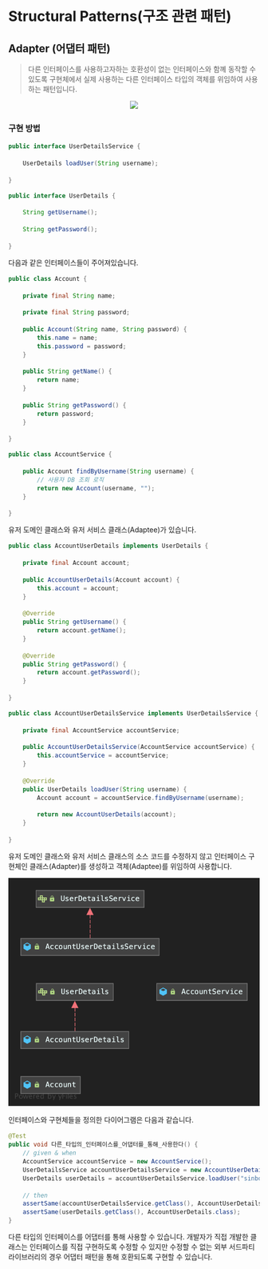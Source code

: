 # Structural Patterns(구조 관련 패턴)

## Adapter (어댑터 패턴)
> 다른 인터페이스를 사용하고자하는 호환성이 없는 인터페이스와 함꼐 동작할 수 있도록
> 구현체에서 실제 사용하는 다른 인터페이스 타입의 객체를 위임하여 사용하는 패턴입니다.

<p align="center">
    <img src="https://github.com/sinbom/design-patterns/blob/master/resources/adapter.png?raw=true"/>
</p>

### 구현 방법

```java
public interface UserDetailsService {

    UserDetails loadUser(String username);

}
```

```java
public interface UserDetails {

    String getUsername();

    String getPassword();

}
```

다음과 같은 인터페이스들이 주어져있습니다.

```java
public class Account {

    private final String name;

    private final String password;

    public Account(String name, String password) {
        this.name = name;
        this.password = password;
    }

    public String getName() {
        return name;
    }

    public String getPassword() {
        return password;
    }

}
```

```java
public class AccountService {

    public Account findByUsername(String username) {
        // 사용자 DB 조회 로직
        return new Account(username, "");
    }

}
```

유저 도메인 클래스와 유저 서비스 클래스(Adaptee)가 있습니다.

```java
public class AccountUserDetails implements UserDetails {

    private final Account account;

    public AccountUserDetails(Account account) {
        this.account = account;
    }

    @Override
    public String getUsername() {
        return account.getName();
    }

    @Override
    public String getPassword() {
        return account.getPassword();
    }

}
```

```java
public class AccountUserDetailsService implements UserDetailsService {

    private final AccountService accountService;

    public AccountUserDetailsService(AccountService accountService) {
        this.accountService = accountService;
    }

    @Override
    public UserDetails loadUser(String username) {
        Account account = accountService.findByUsername(username);

        return new AccountUserDetails(account);
    }

}
```

유저 도메인 클래스와 유저 서비스 클래스의 소스 코드를 수정하지 않고 인터페이스 구현체인 클래스(Adapter)를 생성하고
객체(Adaptee)를 위임하여 사용합니다.

<p align="center">
    <img src="https://github.com/sinbom/design-patterns/blob/master/resources/adapter-diagram.png?raw=true"/>
</p>

인터페이스와 구현체들을 정의한 다이어그램은 다음과 같습니다.

```java
@Test
public void 다른_타입의_인터페이스를_어댑터를_통해_사용한다() {
    // given & when
    AccountService accountService = new AccountService();
    UserDetailsService accountUserDetailsService = new AccountUserDetailsService(accountService);
    UserDetails userDetails = accountUserDetailsService.loadUser("sinbom");

    // then
    assertSame(accountUserDetailsService.getClass(), AccountUserDetailsService.class);
    assertSame(userDetails.getClass(), AccountUserDetails.class);
}
```

다른 타입의 인터페이스를 어댑터를 통해 사용할 수 있습니다. 개발자가 직접 개발한 클래스는 인터페이스를 직접 구현하도록 수정할 수 있지만
수정할 수 없는 외부 서드파티 라이브러리의 경우 어댑터 패턴을 통해 호환되도록 구현할 수 있습니다.
